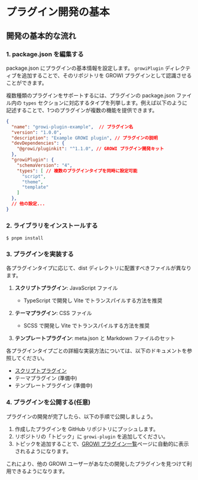 # プラグイン開発の基本

## 開発の基本的な流れ

### 1. package.json を編集する

package.json にプラグインの基本情報を設定します。 `growiPlugin` ディレクティブを追加することで、そのリポジトリを GROWI プラグインとして認識させることができます。

複数種類のプラグインをサポートするには、プラグインの package.json ファイル内の `types` セクションに対応するタイプを列挙します。例えば以下のように記述することで、1つのプラグインが複数の機能を提供できます。

```json
{
  "name": "growi-plugin-example",  // プラグイン名
  "version": "1.0.0",
  "description": "Example GROWI plugin", // プラグインの説明
  "devDependencies": {
    "@growi/pluginkit": "^1.1.0", // GROWI プラグイン開発キット
  },
  "growiPlugin": {
    "schemaVersion": "4",
    "types": [ // 複数のプラグインタイプを同時に設定可能
      "script",
      "theme",
      "template"
    ]
  },
  // 他の設定...
}
```

### 2. ライブラリをインストールする

```
$ pnpm install
```

### 3. プラグインを実装する

各プラグインタイプに応じて、dist ディレクトリに配置すべきファイルが異なります。

1. **スクリプトプラグイン**: JavaScript ファイル
   - TypeScript で開発し Vite でトランスパイルする方法を推奨

2. **テーマプラグイン**: CSS ファイル
   - SCSS で開発し Vite でトランスパイルする方法を推奨

3. **テンプレートプラグイン**: meta.json と Markdown ファイルのセット

各プラグインタイプごとの詳細な実装方法については、以下のドキュメントを参照してください。

- [スクリプトプラグイン](/ja/dev/plugin/script.html)
- テーマプラグイン (準備中)
- テンプレートプラグイン (準備中)

### 4. プラグインを公開する(任意)

プラグインの開発が完了したら、以下の手順で公開しましょう。

1. 作成したプラグインを GitHub リポジトリにプッシュします。
2. リポジトリの「トピック」に `growi-plugin` を追加してください。
3. トピックを追加することで、[GROWI プラグイン一覧](https://growi.org/plugins)ページに自動的に表示されるようになります。

これにより、他の GROWI ユーザーがあなたの開発したプラグインを見つけて利用できるようになります。
